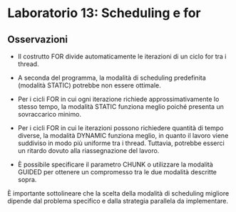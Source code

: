 # Laboratorio 13: Scheduling e for

## Osservazioni
- Il costrutto FOR divide automaticamente le iterazioni di un ciclo for tra i thread.
- A seconda del programma, la modalità di scheduling predefinita (modalità STATIC) potrebbe non essere ottimale.

- Per i cicli FOR in cui ogni iterazione richiede approssimativamente lo stesso tempo, la modalità STATIC funziona meglio poiché presenta un sovraccarico minimo.
- Per i cicli FOR in cui le iterazioni possono richiedere quantità di tempo diverse, la modalità DYNAMIC funziona meglio, in quanto il lavoro viene suddiviso in modo più uniforme tra i thread. Tuttavia, potrebbe esserci un ritardo dovuto alla riassegnazione del lavoro.
- È possibile specificare il parametro CHUNK o utilizzare la modalità GUIDED per ottenere un compromesso tra le due modalità descritte sopra.

È importante sottolineare che la scelta della modalità di scheduling migliore dipende dal problema specifico e dalla strategia parallela da implementare.